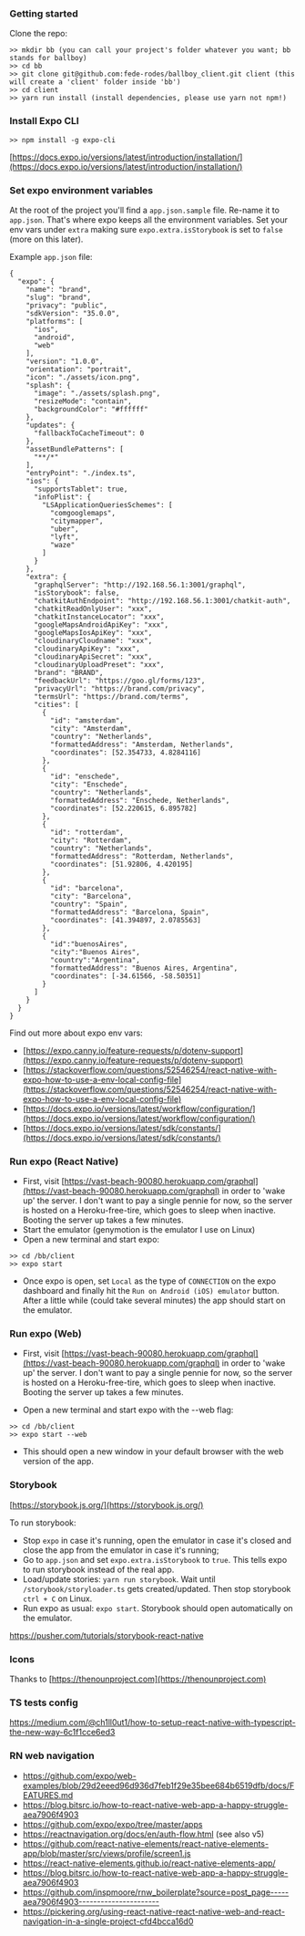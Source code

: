 ### Getting started

Clone the repo:

```
>> mkdir bb (you can call your project's folder whatever you want; bb stands for ballboy)
>> cd bb
>> git clone git@github.com:fede-rodes/ballboy_client.git client (this will create a 'client' folder inside 'bb')
>> cd client
>> yarn run install (install dependencies, please use yarn not npm!)
```

### Install Expo CLI

```
>> npm install -g expo-cli
```

[https://docs.expo.io/versions/latest/introduction/installation/](https://docs.expo.io/versions/latest/introduction/installation/)

### Set expo environment variables

At the root of the project you'll find a `app.json.sample` file. Re-name it to `app.json`. That's where expo keeps all the environment variables. Set your env vars under `extra` making sure
`expo.extra.isStorybook` is set to `false` (more on this later).

Example `app.json` file:
```
{
  "expo": {
    "name": "brand",
    "slug": "brand",
    "privacy": "public",
    "sdkVersion": "35.0.0",
    "platforms": [
      "ios",
      "android",
      "web"
    ],
    "version": "1.0.0",
    "orientation": "portrait",
    "icon": "./assets/icon.png",
    "splash": {
      "image": "./assets/splash.png",
      "resizeMode": "contain",
      "backgroundColor": "#ffffff"
    },
    "updates": {
      "fallbackToCacheTimeout": 0
    },
    "assetBundlePatterns": [
      "**/*"
    ],
    "entryPoint": "./index.ts",
    "ios": {
      "supportsTablet": true,
      "infoPlist": {
        "LSApplicationQueriesSchemes": [
          "comgooglemaps",
          "citymapper",
          "uber",
          "lyft",
          "waze"
        ]
      }
    },
    "extra": {
      "graphqlServer": "http://192.168.56.1:3001/graphql",
      "isStorybook": false,
      "chatkitAuthEndpoint": "http://192.168.56.1:3001/chatkit-auth",
      "chatkitReadOnlyUser": "xxx",
      "chatkitInstanceLocator": "xxx",
      "googleMapsAndroidApiKey": "xxx",
      "googleMapsIosApiKey": "xxx",
      "cloudinaryCloudname": "xxx",
      "cloudinaryApiKey": "xxx",
      "cloudinaryApiSecret": "xxx",
      "cloudinaryUploadPreset": "xxx",
      "brand": "BRAND",
      "feedbackUrl": "https://goo.gl/forms/123",
      "privacyUrl": "https://brand.com/privacy",
      "termsUrl": "https://brand.com/terms",
      "cities": [
        {
          "id": "amsterdam",
          "city": "Amsterdam",
          "country": "Netherlands",
          "formattedAddress": "Amsterdam, Netherlands",
          "coordinates": [52.354733, 4.8284116]
        },
        {
          "id": "enschede",
          "city": "Enschede",
          "country": "Netherlands",
          "formattedAddress": "Enschede, Netherlands",
          "coordinates": [52.220615, 6.895782]
        },
        {
          "id": "rotterdam",
          "city": "Rotterdam",
          "country": "Netherlands",
          "formattedAddress": "Rotterdam, Netherlands",
          "coordinates": [51.92806, 4.420195]
        },
        {
          "id": "barcelona",
          "city": "Barcelona",
          "country": "Spain",
          "formattedAddress": "Barcelona, Spain",
          "coordinates": [41.394897, 2.0785563]
        },
        {
          "id":"buenosAires",
          "city":"Buenos Aires",
          "country":"Argentina",
          "formattedAddress": "Buenos Aires, Argentina",
          "coordinates": [-34.61566, -58.50351]
        }
      ]
    }
  }
}
```

Find out more about expo env vars:
- [https://expo.canny.io/feature-requests/p/dotenv-support](https://expo.canny.io/feature-requests/p/dotenv-support)
- [https://stackoverflow.com/questions/52546254/react-native-with-expo-how-to-use-a-env-local-config-file](https://stackoverflow.com/questions/52546254/react-native-with-expo-how-to-use-a-env-local-config-file)
- [https://docs.expo.io/versions/latest/workflow/configuration/](https://docs.expo.io/versions/latest/workflow/configuration/)
- [https://docs.expo.io/versions/latest/sdk/constants/](https://docs.expo.io/versions/latest/sdk/constants/)

### Run expo (React Native)

- First, visit [https://vast-beach-90080.herokuapp.com/graphql](https://vast-beach-90080.herokuapp.com/graphql) in order to 'wake up' the server. I don't want to pay a single pennie for now, so the server is hosted on a Heroku-free-tire, which goes to sleep when inactive. Booting the server up takes a few minutes.
- Start the emulator (genymotion is the emulator I use on Linux)
- Open a new terminal and start expo:

```
>> cd /bb/client
>> expo start
```
- Once expo is open, set `Local` as the type of `CONNECTION` on the expo dashboard and finally hit the `Run on Android (iOS) emulator` button. After a little while (could take several minutes) the app should start on the emulator.

### Run expo (Web)

- First, visit [https://vast-beach-90080.herokuapp.com/graphql](https://vast-beach-90080.herokuapp.com/graphql) in order to 'wake up' the server. I don't want to pay a single pennie for now, so the server is hosted on a Heroku-free-tire, which goes to sleep when inactive. Booting the server up takes a few minutes.

- Open a new terminal and start expo with the --web flag:

```
>> cd /bb/client
>> expo start --web
```
- This should open a new window in your default browser with the web version of the app.


### Storybook

[https://storybook.js.org/](https://storybook.js.org/)

To run storybook:
- Stop `expo` in case it's running, open the emulator in case it's closed and close the app from the emulator in case it's running;
- Go to `app.json` and set `expo.extra.isStorybook` to `true`. This tells expo to run storybook instead of the real app.
- Load/update stories: `yarn run storybook`. Wait until `/storybook/storyloader.ts` gets created/updated. Then stop storybook `ctrl + C` on Linux.
- Run expo as usual: `expo start`. Storybook should open automatically on the emulator.


https://pusher.com/tutorials/storybook-react-native


### Icons

Thanks to [https://thenounproject.com](https://thenounproject.com)


### TS tests config

https://medium.com/@ch1ll0ut1/how-to-setup-react-native-with-typescript-the-new-way-6c1f1cce6ed3


### RN web navigation

- https://github.com/expo/web-examples/blob/29d2eeed96d936d7feb1f29e35bee684b6519dfb/docs/FEATURES.md
- https://blog.bitsrc.io/how-to-react-native-web-app-a-happy-struggle-aea7906f4903
- https://github.com/expo/expo/tree/master/apps
- https://reactnavigation.org/docs/en/auth-flow.html (see also v5)
- https://github.com/react-native-elements/react-native-elements-app/blob/master/src/views/profile/screen1.js
- https://react-native-elements.github.io/react-native-elements-app/
- https://blog.bitsrc.io/how-to-react-native-web-app-a-happy-struggle-aea7906f4903
- https://github.com/inspmoore/rnw_boilerplate?source=post_page-----aea7906f4903----------------------
- https://pickering.org/using-react-native-react-native-web-and-react-navigation-in-a-single-project-cfd4bcca16d0

